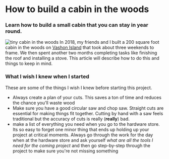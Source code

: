 ﻿# How to build a cabin in the woods
### Learn how to build a small cabin that you can stay in year round.

![tiny cabin in the woods](http://tinyhouseswoon.com/wp-content/uploads/2013/10/tiny-cabin-in-the-woods-1.jpg)
In 2018, my friends and I built a 200 square foot cabin in the woods on [Vashon Island](https://en.wikipedia.org/wiki/Vashon,_Washington) that took about three weekends to frame. We then spent another two months completing tasks like finishing the roof and installing a stove. This article will describe how to do this and things to keep in mind. 

### What I wish I knew when I started
These are some of the things I wish I knew before starting this project.
* Always create a plan of your cuts. This saves a ton of time and reduces the chance you'll waste wood
* Make sure you have a good circular saw and chop saw. Straight cuts are essential for making things fit together. Cutting by hand with a saw feels traditional but the accuracy of cuts is really (**really**) bad. 
* make a list of everything you need when you go to the hardware store. Its so easy to forget one minor thing that ends up holding up your project at critical moments. Always go through the work for the day when at the hardware store and ask yourself _what are all the tools I need for the coming project_ and then go step-by-step through the project to make sure you're not missing something


